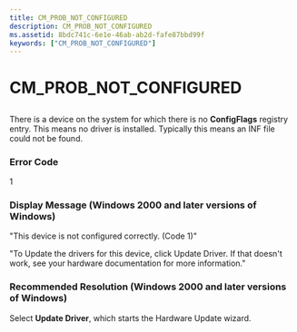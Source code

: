 ```yaml
---
title: CM_PROB_NOT_CONFIGURED
description: CM_PROB_NOT_CONFIGURED
ms.assetid: 8bdc741c-6e1e-46ab-ab2d-fafe87bbd99f
keywords: ["CM_PROB_NOT_CONFIGURED"]
---
```


# CM_PROB_NOT_CONFIGURED


## <a href="" id="ddk-cm-prob-not-configured-dg"></a>


There is a device on the system for which there is no **ConfigFlags** registry entry. This means no driver is installed. Typically this means an INF file could not be found.

### Error Code

1

### Display Message (Windows 2000 and later versions of Windows)

"This device is not configured correctly. (Code 1)"

"To Update the drivers for this device, click Update Driver. If that doesn't work, see your hardware documentation for more information."

### Recommended Resolution (Windows 2000 and later versions of Windows)

Select **Update Driver**, which starts the Hardware Update wizard.

 

 





